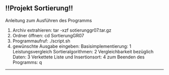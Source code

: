 !!Projekt Sortierung!!
-----------------------

Anleitung zum Ausführen des Programms
1. Archiv extrahieren:  tar -xzf sotierunggr07.tar.gz
2. Ordner öffnen:       cd SortierungGR07
3. Programmaufruf:      ./script.sh
4. gewünschte Ausgabe eingeben: 
    Basisimplementierung:                   1
    Leistungsvergleich Sortieralgorithmen:  2
    Vergleichbarkeit bezüglich Daten:       3
    Verkettete Liste und Insertionsort:     4
    zum Beenden des Programms:              q
    
-----------------------

